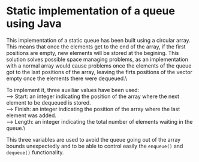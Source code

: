 # Static implementation of a queue using Java

This implementation of a static queue has been built using a circular array.  This means that once the elements get to the end of the array, if the first positions are empty, new elements will be stored at the begining.  This solution solves possible space managing problems, as an implementation with a normal array would cause problems once the elements of the queue got to the last positions of the array, leaving the firts positions of the vector empty once the elements there were dequeued.\

To implement it, three auxiliar values have been used:\
--> Start: an integer indicating the position of the array where the next element to be dequeued is stored.\
--> Finish: an integer indicating the position of the array where the last element was added.\
--> Length: an integer indicating the total number of elements waiting in the queue.\

This three variables are used to avoid the queue going out of the array bounds unexpectedly and to be able to control easily the `enqueue()` and `dequeue()` functionality.
